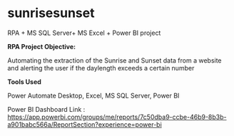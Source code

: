 # sunrisesunset
RPA + MS SQL Server+ MS Excel + Power BI project

**RPA Project Objective:**

Automating the extraction of the Sunrise and Sunset data from a website and alerting the user if the daylength exceeds a certain number

**Tools Used**

Power Automate Desktop, Excel, MS SQL Server, Power BI


Power BI Dashboard Link : https://app.powerbi.com/groups/me/reports/7c50dba9-ccbe-46b9-8b3b-a901babc566a/ReportSection?experience=power-bi

